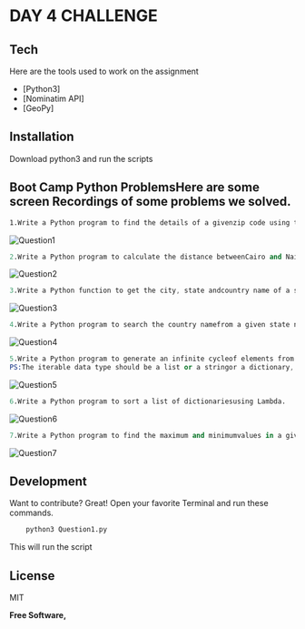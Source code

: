 # DAY 4 CHALLENGE
## Tech

Here are the tools used to work on the assignment

- [Python3]
- [Nominatim API]
- [GeoPy]


## Installation
Download python3 and run the scripts

## Boot Camp Python ProblemsHere are some screen Recordings of some problems we solved.

```sh
1.Write a Python program to find the details of a givenzip code using the Nominatim API and GeoPy package.
```
![Question1](https://user-images.githubusercontent.com/27253931/123510491-993ef800-d684-11eb-9144-3f5de0eed9e8.gif)


```s
2.Write a Python program to calculate the distance betweenCairo and Nairobi City.
```
![Question2](https://user-images.githubusercontent.com/27253931/123510500-a4922380-d684-11eb-88a0-76eb421a23f3.gif)


```s
3.Write a Python function to get the city, state andcountry name of a specifiedlatitude and longitude using Nominatim API and Geopypackage.
```
![Question3](https://user-images.githubusercontent.com/27253931/123510506-af4cb880-d684-11eb-9f8b-9fe8dbb4073c.gif)


```s
4.Write a Python program to search the country namefrom a given state nameusing the  Nominatim API and GeoPy package.
```
![Question4](https://user-images.githubusercontent.com/27253931/123510526-c9869680-d684-11eb-8fce-01c5ff824474.gif)


```s
5.Write a Python program to generate an infinite cycleof elements from an iterable.
PS:The iterable data type should be a list or a stringor a dictionary, etc.
```
![Question5](https://user-images.githubusercontent.com/27253931/123510531-d60aef00-d684-11eb-93f0-f8c5eca79b7c.gif)


```s
6.Write a Python program to sort a list of dictionariesusing Lambda.
```
![Question6](https://user-images.githubusercontent.com/27253931/123510540-e327de00-d684-11eb-8366-93191c5676e5.gif)


```s
7.Write a Python program to find the maximum and minimumvalues in a given listof tuples using a lambda function.

```
![Question7](https://user-images.githubusercontent.com/27253931/123510595-24b88900-d685-11eb-8e71-b42234b6a6a1.gif)


## Development

Want to contribute? Great!
Open your favorite Terminal and run these commands.

```sh
    python3 Question1.py
```
This will run the script

## License

MIT

**Free Software,**


